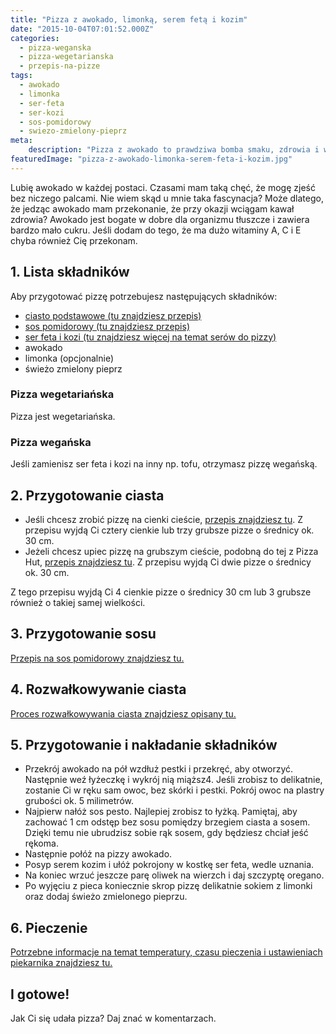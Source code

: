 ```yaml
---
title: "Pizza z awokado, limonką, serem fetą i kozim"
date: "2015-10-04T07:01:52.000Z"
categories: 
  - pizza-weganska
  - pizza-wegetarianska
  - przepis-na-pizze
tags: 
  - awokado
  - limonka
  - ser-feta
  - ser-kozi
  - sos-pomidorowy
  - swiezo-zmielony-pieprz
meta: 
    description: "Pizza z awokado to prawdziwa bomba smaku, zdrowia i witamin, którą zrobisz bardzo prosto."
featuredImage: "pizza-z-awokado-limonka-serem-feta-i-kozim.jpg"
---
```


Lubię awokado w każdej postaci. Czasami mam taką chęć, że mogę zjeść bez niczego palcami. Nie wiem skąd u mnie taka fascynacja? Może dlatego, że jedząc awokado mam przekonanie, że przy okazji wciągam kawał zdrowia? Awokado jest bogate w dobre dla organizmu tłuszcze i zawiera bardzo mało cukru. Jeśli dodam do tego, że ma dużo witaminy A, C i E chyba również Cię przekonam.

## 1\. Lista składników

Aby przygotować pizzę potrzebujesz następujących składników:

- <a title="Przepis na ciasto podstawowe" href="/przepis-na-ciasto-na-pizze/">ciasto podstawowe (tu znajdziesz przepis)</a>
- <a title="Przepis na sos pesto" href="/sos-pomidorowy/">sos pomidorowy (tu znajdziesz przepis)</a>
- <a title="Ser do pizzy" href="/jaki-ser-wybrac-do-pizzy/">ser feta i kozi (tu znajdziesz więcej na temat serów do pizzy)</a>
- awokado
- limonka (opcjonalnie)
- świeżo zmielony pieprz

### Pizza wegetariańska

Pizza jest wegetariańska.

### Pizza wegańska

Jeśli zamienisz ser feta i kozi na inny np. tofu, otrzymasz pizzę wegańską.

## 2\. Przygotowanie ciasta

- Jeśli chcesz zrobić pizzę na cienki cieście, <a title="Przepis na ciasto podstawowe" href="/przepis-na-ciasto-na-pizze/">przepis znajdziesz tu</a>. Z przepisu wyjdą Ci cztery cienkie lub trzy grubsze pizze o średnicy ok. 30 cm.
- Jeżeli chcesz upiec pizzę na grubszym cieście, podobną do tej z Pizza Hut, <a title="Przepis na pizzę na grubym cieście" href="/jak-zrobic-ciasto-na-pizze-jak-w-pizza-hut/">przepis znajdziesz tu</a>. Z przepisu wyjdą Ci dwie pizze o średnicy ok. 30 cm.

Z tego przepisu wyjdą Ci 4 cienkie pizze o średnicy 30 cm lub 3 grubsze również o takiej samej wielkości.

## 3\. Przygotowanie sosu

<a title="Przepis na sos pomidorowy" href="/sos-pomidorowy/">Przepis na sos pomidorowy znajdziesz tu.</a>

## 4\. Rozwałkowywanie ciasta

<a title="Rozwałkowywanie ciasta" href="/jak-walkowac-ciasto-pizzy/">Proces rozwałkowywania ciasta znajdziesz opisany tu.</a>

## 5\. Przygotowanie i nakładanie składników

- Przekrój awokado na pół wzdłuż pestki i przekręć, aby otworzyć. Następnie weź łyżeczkę i wykrój nią miąższ4. Jeśli zrobisz to delikatnie, zostanie Ci w ręku sam owoc, bez skórki i pestki. Pokrój owoc na plastry grubości ok. 5 milimetrów.
- Najpierw nałóż sos pesto. Najlepiej zrobisz to łyżką. Pamiętaj, aby zachować 1 cm odstęp bez sosu pomiędzy brzegiem ciasta a sosem. Dzięki temu nie ubrudzisz sobie rąk sosem, gdy będziesz chciał jeść rękoma.
- Następnie połóż na pizzy awokado.
- Posyp serem kozim i ułóż pokrojony w kostkę ser feta, wedle uznania.
- Na koniec wrzuć jeszcze parę oliwek na wierzch i daj szczyptę oregano.
- Po wyjęciu z pieca koniecznie skrop pizzę delikatnie sokiem z limonki oraz dodaj świeżo zmielonego pieprzu.

## 6\. Pieczenie

<a title="Jak ustawić piekarnik do pieczenia pizzy" href="/jak-ustawic-piekarnik-pieczenia-pizzy/">Potrzebne informacje na temat temperatury, czasu pieczenia i ustawieniach piekarnika znajdziesz tu.</a>

## I gotowe!

Jak Ci się udała pizza? Daj znać w komentarzach.
